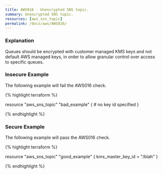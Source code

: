 ```yaml
---
title: AWS016 - Unencrypted SNS topic.
summary: Unencrypted SNS topic. 
resources: [aws_sns_topic] 
permalink: /docs/aws/AWS016/
---
```

### Explanation


Queues should be encrypted with customer managed KMS keys and not default AWS managed keys, in order to allow granular control over access to specific queues.



### Insecure Example

The following example will fail the AWS016 check.

{% highlight terraform %}

resource "aws_sns_topic" "bad_example" {
	# no key id specified
}

{% endhighlight %}



### Secure Example

The following example will pass the AWS016 check.

{% highlight terraform %}

resource "aws_sns_topic" "good_example" {
	kms_master_key_id = "/blah"
}

{% endhighlight %}



